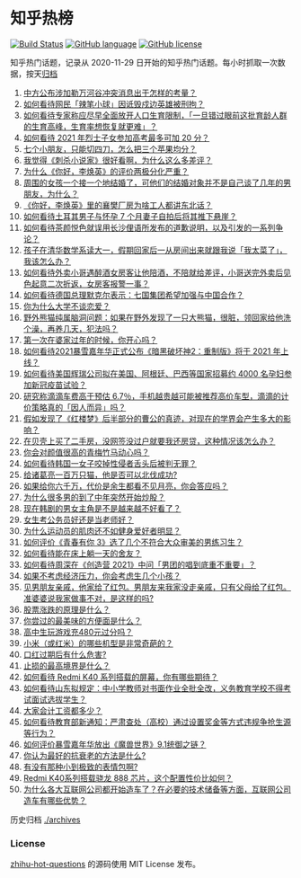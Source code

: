 # 知乎热榜
[![Build Status](https://github.com/ToWeLong/zhihu-hot-questions/workflows/CI/badge.svg)](https://github.com/ToWeLong/zhihu-hot-questions/actions)
[![GitHub language](https://img.shields.io/badge/language-golang-orange.svg)](https://golang.org/)
[![GitHub license](https://img.shields.io/github/license/ToWeLong/zhihu-hot-questions)](https://github.com/ToWeLong/zhihu-hot-questions/blob/main/LICENSE)

知乎热门话题，记录从 2020-11-29 日开始的知乎热门话题。每小时抓取一次数据，按天[归档](./archives)

<!-- BEGIN -->

1. [中方公布涉加勒万河谷冲突消息出于怎样的考量？](https://www.zhihu.com/question/445222303)
1. [如何看待网民「辣笔小球」因诋毁戍边英雄被刑拘？](https://www.zhihu.com/question/445377945)
1. [如何看待专家称应尽早全面放开人口生育限制，「一旦错过眼前这批育龄人群的生育高峰，生育率想恢复就更难」？](https://www.zhihu.com/question/445187585)
1. [如何看待 2021 年烈士子女参加高考最多可加 20 分？](https://www.zhihu.com/question/445355385)
1. [七个小朋友，只能切四刀，怎么把三个苹果均分？](https://www.zhihu.com/question/297440538)
1. [我觉得《刺杀小说家》很好看啊，为什么这么多差评？](https://www.zhihu.com/question/444999751)
1. [为什么《你好，李焕英》的评价两极分化严重？](https://www.zhihu.com/question/444630605)
1. [周围的女孩一个接一个地结婚了，可他们的结婚对象并不是自己谈了几年的男朋友，为什么？](https://www.zhihu.com/question/443576965)
1. [《你好，李焕英》里的襄樊厂房为啥工人都讲东北话？](https://www.zhihu.com/question/444582867)
1. [如何看待土耳其男子与怀孕 7 个月妻子自拍后将其推下悬崖？](https://www.zhihu.com/question/445215833)
1. [如何看待茶颜悦色就误用长沙俚语所发布的道歉说明，以及引发的一系列争论？](https://www.zhihu.com/question/445312390)
1. [孩子在清华数学系读大一，假期回家后一从房间出来就跟我说「我太菜了」，我该怎么办？](https://www.zhihu.com/question/445021290)
1. [如何看待外卖小哥遇醉酒女房客让他陪酒，不陪就给差评，小哥送完外卖后见色起意二次折返，女房客报警一事？](https://www.zhihu.com/question/444991876)
1. [如何看待德国总理默克尔表示：七国集团希望加强与中国合作？](https://www.zhihu.com/question/445343742)
1. [你为什么大学不谈恋爱？](https://www.zhihu.com/question/281437650)
1. [野外熊猫纯属脑洞问题：如果在野外发现了一只大熊猫，很脏，领回家给他洗个澡，再养几天，犯法吗？](https://www.zhihu.com/question/444398458)
1. [第一次在婆家过年的时候，你开心吗？](https://www.zhihu.com/question/367723653)
1. [如何看待2021暴雪嘉年华正式公布《暗黑破坏神2：重制版》将于 2021 年上线？](https://www.zhihu.com/question/445328632)
1. [如何看待美国辉瑞公司拟在美国、阿根廷、巴西等国家招募约 4000 名孕妇参加新冠疫苗试验？](https://www.zhihu.com/question/445193422)
1. [研究称滴滴车费高于预估 6.7％，手机越贵越可能被推荐高价车型，滴滴的计价策略真的「因人而异」吗？](https://www.zhihu.com/question/445369806)
1. [假如发现了《红楼梦》后半部分的曹公的真迹，对现在的学界会产生多大的影响？](https://www.zhihu.com/question/443508703)
1. [在贝壳上买了二手房，没网签没过户就要我还房贷，这种情况该怎么办？](https://www.zhihu.com/question/322917697)
1. [你会对颜值很高的青梅竹马动心吗？](https://www.zhihu.com/question/444047902)
1. [如何看待韩国一女子咬掉性侵者舌头后被判无罪？](https://www.zhihu.com/question/445165459)
1. [给诸葛亮一百万只猫，他是否可以北伐成功?](https://www.zhihu.com/question/444470727)
1. [如果给你六千万，代价是余生都看不见月亮，你会答应吗？](https://www.zhihu.com/question/444969517)
1. [为什么很多男的到了中年突然开始炒股？](https://www.zhihu.com/question/419997323)
1. [现在韩剧的男女主角是不是越来越不好看了？](https://www.zhihu.com/question/298957580)
1. [女生考公务员好还是当老师好？](https://www.zhihu.com/question/28342632)
1. [为什么运动员的肌肉还不如健身爱好者明显？](https://www.zhihu.com/question/444755298)
1. [如何评价《青春有你 3》选了几个不符合大众审美的男练习生？](https://www.zhihu.com/question/441601462)
1. [如何看待能在床上躺一天的舍友？](https://www.zhihu.com/question/318657086)
1. [如何看待周深在《创造营 2021》中问「男团的唱到底重不重要」？](https://www.zhihu.com/question/445072446)
1. [如果不考虑经济压力，你会考虑生几个小孩？](https://www.zhihu.com/question/382323249)
1. [见男朋友亲戚，他家给了红包。男朋友来我家没走亲戚，只有父母给了红包。准婆婆说我家做事不对，是这样的吗?](https://www.zhihu.com/question/445058287)
1. [股票涨跌的原理是什么？](https://www.zhihu.com/question/32023399)
1. [你尝过的最美味的方便面是什么？](https://www.zhihu.com/question/417607029)
1. [高中生玩游戏充480元过分吗？](https://www.zhihu.com/question/444798572)
1. [小米（或红米）的哪些机型是非常奇葩的？](https://www.zhihu.com/question/435388237)
1. [口红过期后有什么危害?](https://www.zhihu.com/question/313043689)
1. [止损的最高境界是什么？](https://www.zhihu.com/question/437233633)
1. [如何看待 Redmi K40 系列搭载的屏幕，你有哪些期待？](https://www.zhihu.com/question/441524706)
1. [如何看待山东拟规定：中小学教师对书面作业全批全改，义务教育学校不得考试面试选拔学生？](https://www.zhihu.com/question/445057968)
1. [大家会计工资都多少？](https://www.zhihu.com/question/392926139)
1. [如何看待教育部新通知：严肃查处（高校）通过设置奖金等方式违规争抢生源等行为？](https://www.zhihu.com/question/445333926)
1. [如何评价暴雪嘉年华放出《魔兽世界》9.1统御之链？](https://www.zhihu.com/question/445335094)
1. [你认为最好的抗衰老的方法是什么?](https://www.zhihu.com/question/24886476)
1. [有没有那种小到极致的表情包啊?](https://www.zhihu.com/question/364024934)
1. [Redmi K40系列搭载骁龙 888 芯片，这个配置性价比如何？](https://www.zhihu.com/question/441443637)
1. [为什么各大互联网公司都开始造车了？在必要的技术储备等方面，互联网公司造车有哪些优势？](https://www.zhihu.com/question/445226182)

<!-- END -->

历史归档 [./archives](./archives)


### License
[zhihu-hot-questions](https://github.com/towelong/zhihu-hot-questions) 的源码使用 MIT License 发布。